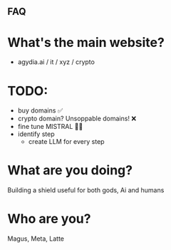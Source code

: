## FAQ

# What's the main website?
- agydia.ai / it / xyz / crypto

# TODO:
- buy domains ✅
- crypto domain? Unsoppable domains! ❌
- fine tune MISTRAL 👨‍💻
- identify step
    - create LLM for every step

#  What are you doing?
Building a shield useful for both gods, Ai and humans

# Who are you?
Magus, Meta, Latte
